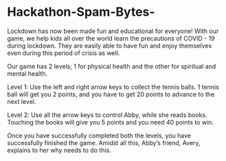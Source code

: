 # Hackathon-Spam-Bytes-
Lockdown has now been made fun and educational for everyone! With our game, we help kids all over the world learn the precautions of COVID - 19 during lockdown. They are easily able to have fun and enjoy themselves even during this period of crisis as well. 


Our game has 2 levels; 1 for physical health and the other for spiritual and mental health.


Level 1: Use the left and right arrow keys to collect the tennis balls. 1 tennis ball will get you 2 points, and you have to get 20 points to advance to the next level.


Level 2: Use all the arrow keys to control Abby, while she reads books. Touching the books will give you 5 points and you need 40 points to win.


Once you have successfully completed both the levels, you have successfully finished the game. Amidst all this, Abby’s friend, Avery, explains to her why needs to do this.
